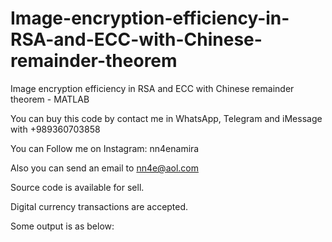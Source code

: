 # Image-encryption-efficiency-in-RSA-and-ECC-with-Chinese-remainder-theorem
Image encryption efficiency in RSA and ECC with Chinese remainder theorem - MATLAB

You can buy this code by contact me in WhatsApp, Telegram and iMessage with +989360703858

You can Follow me on Instagram: nn4enamira

Also you can send an email to nn4e@aol.com

Source code is available for sell.

Digital currency transactions are accepted.

Some output is as below:
